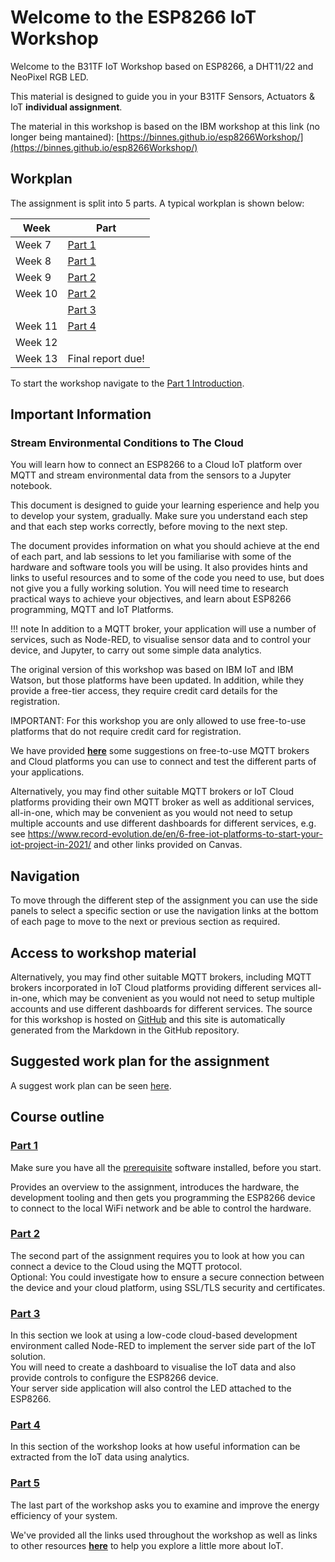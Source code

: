 # Welcome to the ESP8266 IoT Workshop

Welcome to the B31TF IoT Workshop based on ESP8266, a DHT11/22 and NeoPixel RGB LED.

This material is designed to guide you in your B31TF Sensors, Actuators &amp; IoT **individual assignment**.

The material in this workshop is based on the IBM workshop at this link (no longer being mantained): [https://binnes.github.io/esp8266Workshop/](https://binnes.github.io/esp8266Workshop/)

## Workplan 

The assignment is split into 5 parts.  A typical workplan is shown below:

| Week       |  Part                            |
|------------|----------------------------------|
| Week 7     |  [Part 1](docs/part1/README.md)       |            
| Week 8     |  [Part 1](docs/part1/README.md)       |
| Week 9     |  [Part 2](docs/part3/README.md)       |
| Week 10    |  [Part 2](docs/part2/README.md)       |
|            |  [Part 3](docs/part3/README.md)       |
| Week 11    |  [Part 4](docs/part4/README.md)       |
| Week 12    |                                  |
| Week 13    |  Final report due!               |

To start the workshop navigate to the [ Part 1 Introduction](docs/part1/README.md).

## Important Information

### Stream Environmental Conditions to The Cloud

You will learn how to connect an ESP8266 to a Cloud IoT platform over MQTT and stream environmental data from the sensors to a Jupyter notebook.

This document is designed to guide your learning esperience and help you to develop your system, gradually.
Make sure you understand each step and that each step works correctly, before moving to the next step.

The document provides information on what you should achieve at the end of each part, and lab sessions to let you familiarise with some of the hardware and software tools you will be using.
It also provides hints and links to useful resources and to some of the code you need to use, but does not give you a fully working solution. 
You will need time to research practical ways to achieve your objectives, and learn about ESP8266 programming, MQTT and IoT Platforms.

!!! note
  In addition to a MQTT broker, your application will use a number of services, such as Node-RED, to visualise sensor data and to control your device, and Jupyter, to carry out some simple data analytics.

  The original version of this workshop was based on IBM IoT and IBM Watson, but those platforms have been updated. In addition, while they provide a free-tier access, they require 
  credit card details for the registration.

  IMPORTANT: For this workshop you are only allowed to use free-to-use platforms that do not require credit card for registration.

  We have provided  [**here**](RESOURCES.md) some suggestions on free-to-use MQTT brokers and Cloud platforms you can use to connect and test the different parts of your applications.

  Alternatively, you may find other suitable MQTT brokers or IoT Cloud platforms providing their own MQTT broker as well as additional services, all-in-one, which may be convenient
  as you would not need to setup multiple accounts and use different dashboards for different services, e.g. see https://www.record-evolution.de/en/6-free-iot-platforms-to-start-your-iot-project-in-2021/
  and other links provided on Canvas. 

## Navigation

To move through the different step of the assignment you can use the side panels to select a specific section or use the navigation links at the bottom of each page to move to the next or previous section as required.

## Access to workshop material
Alternatively, you may find other suitable MQTT brokers, including MQTT brokers incorporated in IoT Cloud platforms providing different services all-in-one, which may be convenient
as you would not need to setup multiple accounts and use different dashboards for different services.
The source for this workshop is hosted on [GitHub](https://github.com/binnes/esp8266Workshop) and this site is automatically generated from the Markdown in the GitHub repository.

## Suggested work plan for the assignment

A suggest work plan can be seen [here](AGENDA.md).

## Course outline

### [Part 1](part1/README.md)

Make sure you have all the [prerequisite](part1/PREREQ.md) software installed, before you start.

Provides an overview to the assignment, introduces the hardware, the development tooling and then gets you programming the ESP8266 device to connect to the local WiFi network and be able to control the hardware.

### [Part 2](part2/README.md)

The second part of the assignment requires you to look at how you can connect a device to the Cloud using the MQTT protocol.  
Optional: You could investigate how to ensure a secure connection between the device and your cloud platform, using SSL/TLS security and certificates.

### [Part 3](part3/README.md)

In this section we look at using a low-code cloud-based development environment called Node-RED to implement the server side part of the IoT solution.  
You will need to create a dashboard to visualise the IoT data and also provide controls to configure the ESP8266 device.  
Your server side application will also control the LED attached to the ESP8266.

### [Part 4](part4/README.md)

In this section of the workshop looks at how useful information can be extracted from the IoT data using analytics.  

### [Part 5](part5/README.md)

The last part of the workshop asks you to examine and improve the energy efficiency of your system.

We've provided all the links used throughout the workshop as well as links to other resources [**here**](RESOURCES.md) to help you explore a little more about IoT.
